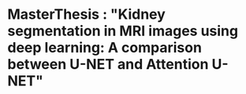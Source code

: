 # MasterThesis : "Kidney segmentation in MRI images using deep learning: A comparison between U-NET and Attention U-NET"

